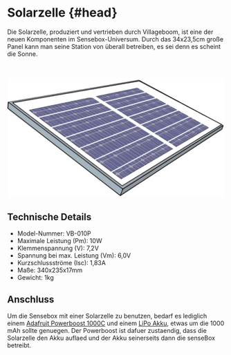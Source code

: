 # Solarzelle {#head}

<div class="description">
Die Solarzelle, produziert und vertrieben durch Villageboom, ist eine der neuen Komponenten im Sensebox-Universum. Durch das 34x23,5cm große Panel kann man seine Station von überall betreiben, es sei denn es scheint die Sonne.
</div>
<div class="line">
    <br>
    <br>
</div>

![Die Solarzelle](../../../pictures/solar_top.png)

## Technische Details
   * Model-Nummer: VB-010P
   * Maximale Leistung (Pm): 10W
   * Klemmenspannung (V): 7,2V
   * Spannung bei max. Leistung (Vm): 6,0V
   * Kurzschlussströme (Isc): 1,83A
   * Maße: 340x235x17mm
   * Gewicht: 1kg

## Anschluss

Um die Sensebox mit einer Solarzelle zu benutzen, bedarf es lediglich einem [Adafruit Powerboost 1000C](https://learn.adafruit.com/adafruit-powerboost-1000c-load-share-usb-charge-boost/overview) und einem [LiPo Akku](https://www.amazon.de/Hubschrauber-F-645-1500mAh-Ersatzakku-Original-Blau/dp/B00YM3TL5Q/ref=pd_sim_21_6/257-8903357-8699938?_encoding=UTF8&pd_rd_i=B00YM3TL5Q&pd_rd_r=90464e67-6811-11e9-b934-e511ab4d5346&pd_rd_w=TePr1&pd_rd_wg=6fMkA&pf_rd_p=b0773d2f-6335-4e3d-8bed-091e22ee3de4&pf_rd_r=AC9A3TZNFFBTNH377BBN&psc=1&refRID=AC9A3TZNFFBTNH377BBN), etwas um die 1000 mAh sollte genuegen. Der Powerboost ist dafuer zustaendig, dass die Solarzelle den Akku auflaed und der Akku seinerseits dann die senseBox betreibt.
